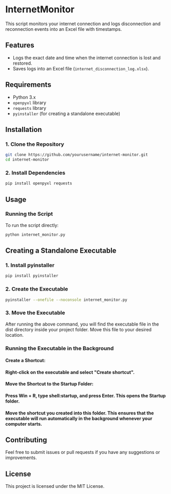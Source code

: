 # InternetMonitor

This script monitors your internet connection and logs disconnection and reconnection events into an Excel file with timestamps.

## Features
- Logs the exact date and time when the internet connection is lost and restored.
- Saves logs into an Excel file (`internet_disconnection_log.xlsx`).

## Requirements
- Python 3.x
- `openpyxl` library
- `requests` library
- `pyinstaller` (for creating a standalone executable)

## Installation

### 1. Clone the Repository
```bash
git clone https://github.com/yourusername/internet-monitor.git
cd internet-monitor
```
### 2. Install Dependencies
```bash
pip install openpyxl requests
```
## Usage

### Running the Script
To run the script directly:

```bash
python internet_monitor.py
```

## Creating a Standalone Executable

### 1. Install pyinstaller
```bash
pip install pyinstaller
```

### 2. Create the Executable
```bash
pyinstaller --onefile --noconsole internet_monitor.py
```

### 3. Move the Executable

After running the above command, you will find the executable file in the dist directory inside your project folder. Move this file to your desired location.

### Running the Executable in the Background

#### Create a Shortcut:

#### Right-click on the executable and select "Create shortcut".

#### Move the Shortcut to the Startup Folder:

#### Press Win + R, type shell:startup, and press Enter. This opens the Startup folder.

#### Move the shortcut you created into this folder. This ensures that the executable will run automatically in the background whenever your computer starts.


## Contributing
Feel free to submit issues or pull requests if you have any suggestions or improvements.

## License
This project is licensed under the MIT License.